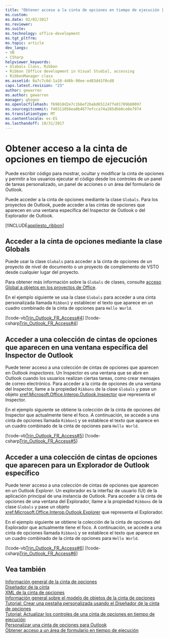 ```yaml
---
title: "Obtener acceso a la cinta de opciones en tiempo de ejecución | Documentos de Microsoft"
ms.custom: 
ms.date: 02/02/2017
ms.reviewer: 
ms.suite: 
ms.technology: office-development
ms.tgt_pltfrm: 
ms.topic: article
dev_langs:
- VB
- CSharp
helpviewer_keywords:
- Globals class, Ribbon
- Ribbon [Office development in Visual Studio], accessing
- RibbonManager class
ms.assetid: 8a7c7c6d-1a18-4d6b-98ee-e483d41f0cd8
caps.latest.revision: "23"
author: gewarren
ms.author: gewarren
manager: ghogen
ms.openlocfilehash: f69818d2e7c1b6ef2babd651247fe81709b80097
ms.sourcegitcommit: f40311056ea0b4677efcca74a285dbb0ce0e7974
ms.translationtype: MT
ms.contentlocale: es-ES
ms.lasthandoff: 10/31/2017
---
```

# <a name="accessing-the-ribbon-at-run-time"></a>Obtener acceso a la cinta de opciones en tiempo de ejecución
  Puede escribir código para mostrar, ocultar y modificar la cinta de opciones y permitir a los usuarios ejecutar el código desde los controles de un panel de tareas personalizado, un panel de acciones o un área del formulario de Outlook.  
  
 Puede acceder a la cinta de opciones mediante la clase `Globals`. Para los proyectos de Outlook, puede acceder a las cintas de opciones que aparecen en una ventana específica del Inspector de Outlook o del Explorador de Outlook.  
  
 [!INCLUDE[appliesto_ribbon](../vsto/includes/appliesto-ribbon-md.md)]  
  
## <a name="accessing-the-ribbon-by-using-the-globals-class"></a>Acceder a la cinta de opciones mediante la clase Globals  
 Puede usar la clase `Globals` para acceder a la cinta de opciones de un proyecto de nivel de documento o un proyecto de complemento de VSTO desde cualquier lugar del proyecto.  
  
 Para obtener más información sobre la `Globals` de clases, consulte [acceso Global a objetos en los proyectos de Office](../vsto/global-access-to-objects-in-office-projects.md).  
  
 En el ejemplo siguiente se usa la clase `Globals` para acceder a una cinta personalizada llamada `Ribbon1` y establecer el texto que aparece en un cuadro combinado de la cinta de opciones para `Hello World`.  
  
 [!code-vb[Trin_Outlook_FR_Access#4](../vsto/codesnippet/VisualBasic/Trin_Outlook_FR_Access_O12/ThisAddIn.vb#4)]
 [!code-csharp[Trin_Outlook_FR_Access#4](../vsto/codesnippet/CSharp/Trin_Outlook_FR_Access_O12/ThisAddIn.cs#4)]  
  
## <a name="accessing-a-collection-of-ribbons-that-appear-in-a-specific-outlook-inspector-window"></a>Acceder a una colección de cintas de opciones que aparecen en una ventana específica del Inspector de Outlook  
 Puede tener acceso a una colección de cintas de opciones que aparecen en Outlook *inspectores*. Un Inspector es una ventana que se abre en Outlook cuando los usuarios realizan ciertas tareas, como crear mensajes de correo electrónico. Para acceder a la cinta de opciones de una ventana del Inspector, llame a la propiedad `Ribbons` de la clase `Globals` y pase un objeto <xref:Microsoft.Office.Interop.Outlook.Inspector> que representa el Inspector.  
  
 En el ejemplo siguiente se obtiene la colección de la cinta de opciones del Inspector que actualmente tiene el foco. A continuación, se accede a una cinta de opciones llamada `Ribbon1` y se establece el texto que aparece en un cuadro combinado de la cinta de opciones para `Hello World`.  
  
 [!code-vb[Trin_Outlook_FR_Access#5](../vsto/codesnippet/VisualBasic/Trin_Outlook_FR_Access_O12/ThisAddIn.vb#5)]
 [!code-csharp[Trin_Outlook_FR_Access#5](../vsto/codesnippet/CSharp/Trin_Outlook_FR_Access_O12/ThisAddIn.cs#5)]  
  
## <a name="accessing-a-collection-of-ribbons-that-appear-for-a-specific-outlook-explorer"></a>Acceder a una colección de cintas de opciones que aparecen para un Explorador de Outlook específico  
 Puede tener acceso a una colección de cintas de opciones que aparecen en un Outlook *Explorer*. Un explorador es la interfaz de usuario (UI) de la aplicación principal de una instancia de Outlook. Para acceder a la cinta de opciones de una ventana del Explorador, llame a la propiedad `Ribbons` de la clase `Globals` y pase un objeto <xref:Microsoft.Office.Interop.Outlook.Explorer> que representa el Explorador.  
  
 En el ejemplo siguiente se obtiene la colección de la cinta de opciones del Explorador que actualmente tiene el foco. A continuación, se accede a una cinta de opciones llamada `Ribbon1` y se establece el texto que aparece en un cuadro combinado de la cinta de opciones para `Hello World`.  
  
 [!code-vb[Trin_Outlook_FR_Access#6](../vsto/codesnippet/VisualBasic/Trin_Outlook_FR_Access_O12/ThisAddIn.vb#6)]
 [!code-csharp[Trin_Outlook_FR_Access#6](../vsto/codesnippet/CSharp/Trin_Outlook_FR_Access_O12/ThisAddIn.cs#6)]  
  
## <a name="see-also"></a>Vea también  
 [Información general de la cinta de opciones](../vsto/ribbon-overview.md)   
 [Diseñador de la cinta](../vsto/ribbon-designer.md)   
 [XML de la cinta de opciones](../vsto/ribbon-xml.md)   
 [Información general sobre el modelo de objetos de la cinta de opciones](../vsto/ribbon-object-model-overview.md)   
 [Tutorial: Crear una pestaña personalizada usando el Diseñador de la cinta de opciones](../vsto/walkthrough-creating-a-custom-tab-by-using-the-ribbon-designer.md)   
 [Tutorial: Actualizar los controles de una cinta de opciones en tiempo de ejecución](../vsto/walkthrough-updating-the-controls-on-a-ribbon-at-run-time.md)   
 [Personalizar una cinta de opciones para Outlook](../vsto/customizing-a-ribbon-for-outlook.md)   
 [Obtener acceso a un área de formulario en tiempo de ejecución](../vsto/accessing-a-form-region-at-run-time.md)  
  
  